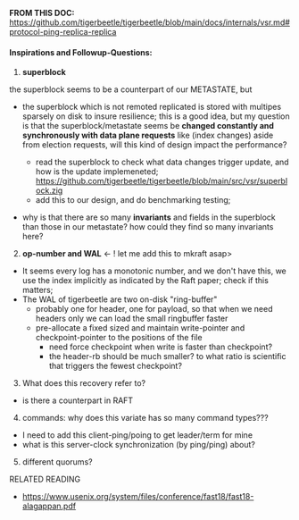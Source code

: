 
**FROM THIS DOC:**
https://github.com/tigerbeetle/tigerbeetle/blob/main/docs/internals/vsr.md#protocol-ping-replica-replica

#### Inspirations and Followup-Questions:

1. **superblock**

the superblock seems to be a counterpart of our METASTATE, but
- the superblock which is not remoted replicated is stored with multipes sparsely on disk to insure resilience; 
this is a good idea, but my question is that the superblock/metastate seems be **changed constantly and synchronously with data plane requests** like (index changes) aside from election requests, will this kind of design impact the performance?
  - read the superblock to check what data changes trigger update, and how is the update implemeneted;
https://github.com/tigerbeetle/tigerbeetle/blob/main/src/vsr/superblock.zig
  - add this to our design, and do benchmarking testing;


- why is that there are so many **invariants** and fields in the superblock than those in our metastate? how could they find so many invariants here?


2. **op-number and WAL** <- ! let me add this to mkraft asap>

- It seems every log has a monotonic number, and we don't have this, we use the index implicitly as indicated by the Raft paper; check if this matters;
- The WAL of tigerbeetle are two on-disk "ring-buffer"
  - probably one for header, one for payload, so that when we need headers only we can load the small ringbuffer faster
  - pre-allocate a fixed sized and maintain write-pointer and checkpoint-pointer to the positions of the file
    - need force checkpoint when write is faster than checkpoint?
    - the header-rb should be much smaller? to what ratio is scientific that triggers the fewest checkpoint?

3. What does this recovery refer to?
- is there a counterpart in RAFT

4. commands: why does this variate has so many command types??? 
- I need to add this client-ping/poing to get leader/term for mine
- what is this server-clock synchronization (by ping/ping) about?

5. different quorums?


RELATED READING

- https://www.usenix.org/system/files/conference/fast18/fast18-alagappan.pdf
